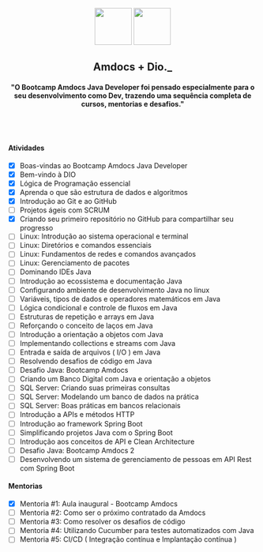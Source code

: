 <p align="center">
<img src="https://yt3.ggpht.com/bkEbn_59VYNz-vygEUpSqlKrsdoER8-5MvG94d60ZZg7b2a6K4qV4S7kI7q265k4rZymL3RNjg=s900-c-k-c0x00ffffff-no-rj" width=75px /> 
<img src="https://yt3.ggpht.com/qMPyLWsg6kipqVXeVUmusXfNABJGAWignNcYfS7jlEXLsD44PU3dVSFlf8e4sMXTAJKExbDREw=s900-c-k-c0x00ffffff-no-rj" width=75px />
</p>
<h2 align="center">
Amdocs + Dio._
</h2>

<h4 align="center">
"O Bootcamp Amdocs Java Developer foi pensado especialmente para o seu desenvolvimento como Dev, trazendo uma sequência completa de cursos, mentorias e desafios."
</h4><br><br>

#### Atividades

- [x] Boas-vindas ao Bootcamp Amdocs Java Developer
- [x] Bem-vindo à DIO
- [x] Lógica de Programação essencial
- [x] Aprenda o que são estrutura de dados e algoritmos
- [x] Introdução ao Git e ao GitHub
- [ ] Projetos ágeis com SCRUM
- [x] Criando seu primeiro repositório no GitHub para compartilhar seu progresso
- [ ] Linux: Introdução ao sistema operacional e terminal
- [ ] Linux: Diretórios e comandos essenciais
- [ ] Linux: Fundamentos de redes e comandos avançados
- [ ] Linux: Gerenciamento de pacotes
- [ ] Dominando IDEs Java
- [ ] Introdução ao ecossistema e documentação Java
- [ ] Configurando ambiente de desenvolvimento Java no linux
- [ ] Variáveis, tipos de dados e operadores matemáticos em Java
- [ ] Lógica condicional e controle de fluxos em Java
- [ ] Estruturas de repetição e arrays em Java
- [ ] Reforçando o conceito de laços em Java
- [ ] Introdução a orientação a objetos com Java
- [ ] Implementando collections e streams com Java
- [ ] Entrada e saída de arquivos ( I/O ) em Java
- [ ] Resolvendo desafios de código em Java
- [ ] Desafio Java: Bootcamp Amdocs
- [ ] Criando um Banco Digital com Java e orientação a objetos
- [ ] SQL Server: Criando suas primeiras consultas
- [ ] SQL Server: Modelando um banco de dados na prática
- [ ] SQL Server: Boas práticas em bancos relacionais
- [ ] Introdução a APIs e métodos HTTP
- [ ] Introdução ao framework Spring Boot
- [ ] Simplificando projetos Java com o Spring Boot
- [ ] Introdução aos conceitos de API e Clean Architecture
- [ ] Desafio Java: Bootcamp Amdocs 2
- [ ] Desenvolvendo um sistema de gerenciamento de pessoas em API Rest com Spring Boot

#### Mentorias

- [x] Mentoria #1: Aula inaugural - Bootcamp Amdocs
- [ ] Mentoria #2: Como ser o próximo contratado da Amdocs
- [ ] Mentoria #3: Como resolver os desafios de código
- [ ] Mentoria #4: Utilizando Cucumber para testes automatizados com Java
- [ ] Mentoria #5: CI/CD ( Integração contínua e Implantação contínua )

